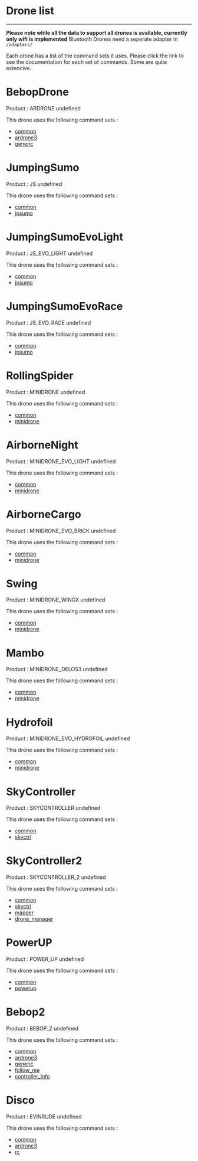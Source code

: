 # Drone list
-------
**Please note while all the data to support all drones is available, currently only wifi is implemented** Bluetooth Drones need a seperate adapter in ` /adapters/ `

Each drone has a list of the command sets it uses. Please click the link to see the documentation for each set of commands. Some are quite extencive.


# BebopDrone
Product : ARDRONE
undefined

This drone uses the following command sets :

* [common](https://github.com/RIAEvangelist/node-parrot-drone/tree/master/docscommon.md)
* [ardrone3](https://github.com/RIAEvangelist/node-parrot-drone/tree/master/docsardrone3.md)
* [generic](https://github.com/RIAEvangelist/node-parrot-drone/tree/master/docsgeneric.md)

# JumpingSumo
Product : JS
undefined

This drone uses the following command sets :

* [common](https://github.com/RIAEvangelist/node-parrot-drone/tree/master/docscommon.md)
* [jpsumo](https://github.com/RIAEvangelist/node-parrot-drone/tree/master/docsjpsumo.md)

# JumpingSumoEvoLight
Product : JS_EVO_LIGHT
undefined

This drone uses the following command sets :

* [common](https://github.com/RIAEvangelist/node-parrot-drone/tree/master/docscommon.md)
* [jpsumo](https://github.com/RIAEvangelist/node-parrot-drone/tree/master/docsjpsumo.md)

# JumpingSumoEvoRace
Product : JS_EVO_RACE
undefined

This drone uses the following command sets :

* [common](https://github.com/RIAEvangelist/node-parrot-drone/tree/master/docscommon.md)
* [jpsumo](https://github.com/RIAEvangelist/node-parrot-drone/tree/master/docsjpsumo.md)

# RollingSpider
Product : MINIDRONE
undefined

This drone uses the following command sets :

* [common](https://github.com/RIAEvangelist/node-parrot-drone/tree/master/docscommon.md)
* [minidrone](https://github.com/RIAEvangelist/node-parrot-drone/tree/master/docsminidrone.md)

# AirborneNight
Product : MINIDRONE_EVO_LIGHT
undefined

This drone uses the following command sets :

* [common](https://github.com/RIAEvangelist/node-parrot-drone/tree/master/docscommon.md)
* [minidrone](https://github.com/RIAEvangelist/node-parrot-drone/tree/master/docsminidrone.md)

# AirborneCargo
Product : MINIDRONE_EVO_BRICK
undefined

This drone uses the following command sets :

* [common](https://github.com/RIAEvangelist/node-parrot-drone/tree/master/docscommon.md)
* [minidrone](https://github.com/RIAEvangelist/node-parrot-drone/tree/master/docsminidrone.md)

# Swing
Product : MINIDRONE_WINGX
undefined

This drone uses the following command sets :

* [common](https://github.com/RIAEvangelist/node-parrot-drone/tree/master/docscommon.md)
* [minidrone](https://github.com/RIAEvangelist/node-parrot-drone/tree/master/docsminidrone.md)

# Mambo
Product : MINIDRONE_DELOS3
undefined

This drone uses the following command sets :

* [common](https://github.com/RIAEvangelist/node-parrot-drone/tree/master/docscommon.md)
* [minidrone](https://github.com/RIAEvangelist/node-parrot-drone/tree/master/docsminidrone.md)

# Hydrofoil
Product : MINIDRONE_EVO_HYDROFOIL
undefined

This drone uses the following command sets :

* [common](https://github.com/RIAEvangelist/node-parrot-drone/tree/master/docscommon.md)
* [minidrone](https://github.com/RIAEvangelist/node-parrot-drone/tree/master/docsminidrone.md)

# SkyController
Product : SKYCONTROLLER
undefined

This drone uses the following command sets :

* [common](https://github.com/RIAEvangelist/node-parrot-drone/tree/master/docscommon.md)
* [skyctrl](https://github.com/RIAEvangelist/node-parrot-drone/tree/master/docsskyctrl.md)

# SkyController2
Product : SKYCONTROLLER_2
undefined

This drone uses the following command sets :

* [common](https://github.com/RIAEvangelist/node-parrot-drone/tree/master/docscommon.md)
* [skyctrl](https://github.com/RIAEvangelist/node-parrot-drone/tree/master/docsskyctrl.md)
* [mapper](https://github.com/RIAEvangelist/node-parrot-drone/tree/master/docsmapper.md)
* [drone_manager](https://github.com/RIAEvangelist/node-parrot-drone/tree/master/docsdrone_manager.md)

# PowerUP
Product : POWER_UP
undefined

This drone uses the following command sets :

* [common](https://github.com/RIAEvangelist/node-parrot-drone/tree/master/docscommon.md)
* [powerup](https://github.com/RIAEvangelist/node-parrot-drone/tree/master/docspowerup.md)

# Bebop2
Product : BEBOP_2
undefined

This drone uses the following command sets :

* [common](https://github.com/RIAEvangelist/node-parrot-drone/tree/master/docscommon.md)
* [ardrone3](https://github.com/RIAEvangelist/node-parrot-drone/tree/master/docsardrone3.md)
* [generic](https://github.com/RIAEvangelist/node-parrot-drone/tree/master/docsgeneric.md)
* [follow_me](https://github.com/RIAEvangelist/node-parrot-drone/tree/master/docsfollow_me.md)
* [controller_info](https://github.com/RIAEvangelist/node-parrot-drone/tree/master/docscontroller_info.md)

# Disco
Product : EVINRUDE
undefined

This drone uses the following command sets :

* [common](https://github.com/RIAEvangelist/node-parrot-drone/tree/master/docscommon.md)
* [ardrone3](https://github.com/RIAEvangelist/node-parrot-drone/tree/master/docsardrone3.md)
* [rc](https://github.com/RIAEvangelist/node-parrot-drone/tree/master/docsrc.md)
